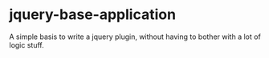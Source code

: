 # jquery-base-application
A simple basis to write a jquery plugin, without having to bother with a lot of logic stuff.
